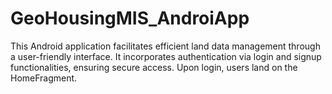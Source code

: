 # GeoHousingMIS_AndroiApp
This Android application facilitates efficient land data management through a user-friendly interface. It incorporates authentication via login and signup functionalities, ensuring secure access. Upon login, users land on the HomeFragment.
